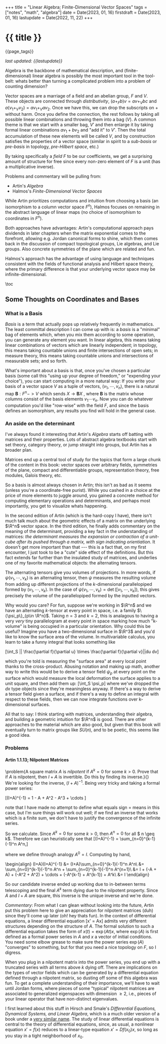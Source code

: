 +++
title = "Linear Algebra; Finite-Dimensional Vector Spaces"
tags = ["notes", "math", "algebra"]
date = Date(2023, 01, 16)
firstdraft = Date(2023, 01, 16)
lastupdate = Date(2022, 11, 22)
+++

# {{ title }}

{{page_tags}}

*last updated: {{lastupdate}}*

Algebra is the backbone of mathematical description, and
(finite-dimensional) linear algebra is possibly the most important
tool in the tool-belt: whats better than turning a complicated problem
into a problem of counting dimension?

Vector spaces are a marriage of a field and an abelian group, $F$ and
$V$. These objects are connected through *distributivity*, $(a +_F b)v =
av +_V bc$ and $a(v_1 +_V v_2) = av_1 +_V av_2$. Once we have this, we
can drop the subscripts on $+$ without harm. Once you define the
connection, the rest follows by taking all possible linear
combinations and throwing them into a bag ($V$). A common theme is
that we start with a smaller bag, $V'$ and then enlarge it by taking
formal linear combinations $av_1 + bv_2$ and "add it" to $V'$. Then
the total accumulation of these new elements will be called $V$, and
by construction satisfies the properties of a vector space (similar in
spirit to a *sub-basis* or *pre-basis* in topology, *pre-Hilbert
space*, etc.)

By taking specifically a *field* $F$ to be our coefficients, we get a
surprising amount of structure for free since every non-zero element
of $F$ is a unit (has a multiplicative inverse).

Problems and commentary will be pulling from:
- Artin's *Algebra*
- Halmos's *Finite-Dimensional Vector Spaces*

While Artin prioritizes computations and intuition from choosing a
basis (an isomorphism to a column vector space $F^n$), Halmos
focuses on remaining in the abstract language of linear maps (no
choice of isomorphism to coordinates in $F^n$). 

Both approaches have advantages: Artin's computational approach pays
dividends in later chapters when the matrix exponential comes to the
forefront, allowing e.g. Jordan canonical forms to shine, which then
comes back in the discussion of compact topological groups, Lie
algebras, and Lie groups. Also concrete symmetries of the plane which
are related and fun.

Halmos's approach has the advantage of using language and techniques
consistent with the fields of functional analysis and Hilbert space
theory, where the primary difference is that your underlying vector
space may be infinite-dimensional.

\toc
<!-- ## The Necessity of a Field -->
<!-- here I want to go into what theorems get weakened when you go to -->
<!-- ring coefficients, theorems for free modules, etc. -->

## Some Thoughts on Coordinates and Bases

### What is a Basis
*Basis* is a term that actually pops up relatively frequently in
mathematics. The least committal description I can come up with is:
a *basis* is a "minimal" bag of elements which, when you mix them
according to some operation, you can generate any element you want. In
linear algebra, this means taking linear combinations of vectors which
are linearly independent; in topology, this means taking countable
unions and finite intersections of open sets; in measure theory, this
means taking countable unions and intersections of measurable sets;
and so forth.

What's important about a basis is that, once you've chosen a
particular basis (some call this "using up your degree of freedom," or
"expending your choice"), you can start computing in a more natural
way: If you write your basis of a vector space $V$ as a tuple of
vectors, $(v_1, \cdots, v_n)$, there is a natural map $\mathbf{B}:
F^n -> V$ which sends $X \to \mathbf{B}X$ , where $\mathbf{B}$ is the
matrix whose columns consist of the basis elements $v_1 \cdots
v_n$. Now you can do whatever computation you'd like "row-wise" with
the field $F$, and since the basis defines an isomorphism, any results
you find will hold in the general case.

<!-- ### A quick connection between a basis and kernels -->
<!-- Because a basis is a linearly independent set of vectors, any vector -->
<!-- $x$ is a linear combination of the basis in only one way: $x = \sum_i -->
<!-- a_i v_i$ where $a_i$ are unique. If we were given another -->
<!-- representation $x = \sum_i b_i v_i, then we'd have $\sum_i a_iv_i = -->
<!-- \sum_i b_i v_i$, which means $\sum_i (a_i - b_i)v_i = 0$, hence $a_i = -->
<!-- b_i$ for each $i$ by linear independence. -->

<!-- This uniqueness property is huge! If we had to deal with a set of -->
<!-- vectors which are linearly dependent, we'd have to worry about all the -->
<!-- possible ways to write $x$ as a linear combination.  -->




<!-- 
 blah blah (*TODO*: I kind of cheated by baking the component version
 of the -->
<!-- equation into the definition of the Einstein tensor $\mathbf{G}$. This -->
<!-- exposition would be more clear if I just started with a quick intro to -->
<!-- what a tensor does and look at the component version of a base change -->
<!-- or something. relativity is just too nice of an example for "choice of -->
<!-- basis") -->

### An aside on the determinant
I've always found it interesting that Artin's *Algebra* starts off
batting with matrices and their properties. Lots of abstract algebra
textbooks start with set theory, category theory, or jump straight
into groups, but Artin has a broader plan.

Matrices end up a central tool of study for the topics that form a
large chunk of the content in this book: vector spaces over arbitrary
fields, symmetries of the plane, compact and differentiable groups,
representation theory, free modules, Galois theory, etc.

So a basis is almost always chosen in Artin; this isn't as bad as it
seems (unless you're a coordinate-free purist). While you cashed in a
choice at the price of more elements to juggle around, you gained a
concrete method for computing elementary operations and determinants,
and perhaps most importantly, you get to visualize whats happening.

In the second edition of Artin (which is the hard-copy I have),
there isn't much talk much about the geometric effects of a matrix on the
underlying $\R^n$ vector space. In the third edition, he finally adds
commentary on the meaning of the determinant, providing a key fact in
the understanding of matrices: *the determinant measures the expansion
or contraction of a unit-cube after its pushed through a matrix, with
sign indicating orientiation*. It doesn't get more important than
that --- this is a fact that, on my first encounter, I just took to be
a "cute" side effect of the definitions. But this fact extends far
further than the insulated study of matrices, and underlies one of my
favorite mathematical objects: the alternating tensors.

The alternating tensors give you volumes of projections. In more
words, if $\psi(v_1,\cdots,v_k)$ is an alternating tensor, then $\psi$
measures the resulting volume from adding up different projections of
the $k$-dimensional parallelopiped formed by $(v_1,\cdots,v_k)$. In
the case of $\psi(v_1,\cdots,v_k) = \det([v_1,\cdots,v_k])$, this
gives precisely the volume of the parallelopiped formed by the
inputted vectors.

Why would you care? For fun, suppose we're working in $\R^n$ and we
have an alternating $k$-tensor at every point in space, i.e. a family
$\{\psi_p\}_{p\in \R^n}$. Taking $n=3$ and $k=2$, this is analagous to
having a very *very* tiny parallelogram at every point in space
marking how much "k-volume" is being occupied in a particular
orientation. Why could this be useful?  Imagine you have a
two-dimensional surface in $\R^3$ and you'd like to know the surface
area of the volume. In multivariable calculus, you learn to take a
funny integral that looks something like

\[\int_S || \frac{\partial f}{\partial u} \times \frac{\partial
f}{\partial v}||du dv\]

which you're told is measuring the "surface area" at every local point
thanks to the cross-product. Abusing notation and making up math,
another way to write this would be to derive a tensor field $\psi_p$
at every point on the surface which would measure the local
deformation the surface applies to a unit square, and then add them
up: \[\int_S \psi_p\] where we've dropped the $dx$ type objects since
they're meaningless anyway. If there's a way to derive a tensor field
given a surface, and if there's a way to define an integral with
respect to these fields, then we can now integrate functions over
k-dimensional surfaces. 

All that to say: I think starting with matrices, understanding their
algebra, and building a geometric intuition for $\R^n$ is good. There
are other approaches to the material which are also good, but given
that this book will eventually turn to matrix groups like $SU(n)$,
and to be poetic, this seems like a good idea.

### Problems
#### Artin 1.1.13; Nilpotent Matrices
\problem{A square matrix $A$ is *nilpotent* if $A^k = 0$ for some $k >
0$. Prove that if $A$ is nilpotent, then $I+A$ is invertible. Do this
by finding its inverse.}{}
We're looking for the inverse, $(I + A)^{-1}$. Being very tricky and
taking a formal power series:

\[(I+A)^{-1} = 1 - A + A^2 - A^3 + \cdots \]

note that I have made no attempt to define what equals sign $=$ means
in this case, but I'm sure things will work out well; if we find an
inverse that works which is a finite sum, we don't have to justify the
convergence of the infinite series.

So we calculate. Since $A^k = 0$ for some $k>0$, then $A^n = 0$ for
all $ n \geq k$. Therefore we can heuristically see that \[(I+A)^{-1}
= \sum_{n=0}^{k-1} (-1)^n A^n,\]

where we define through analogy $A^0 = I$. Computing by hand, 

\begin{align}
(I+A)(I+A)^{-1} &= (I+A)\sum_{n=0}^{k-1}(-1)^n A^n\\
	&= \sum_{n=0}^{k-1}(-1)^n A^n + \sum_{n=0}^{k-1}(-1)^n A^{n+1}\\
	&= I + (-A + A) + (-A^2 + A^2) + \cdots + (-A^{k-1} + A^{k-1}) +
	A^k\\
	&= I
\end{align}

So our candidate inverse ended up working due to in-between terms
telescoping and the final $A^k$ term dying due to the nilpotent
property. Since $A$ and $I+A$ are square, this inverse is the unique
inverse and we're done.

*Commentary*: From what I can glean without looking into the future,
Artin put this problem here to give an appreciation for nilpotent
matrices (duh) since they'll come up later (oh! hey thats fun). In the
context of differential equations, a linear differential equation \[x'
= Ax\] admits very different structures depending on the structure of
$A$. The formal solution to such a differential equation takes the
form of $x(t) = \exp(At)x$, where $\exp(A)$ is first defined as a
formal power series in $A$ and $x$ a vector of initial conditions. You
need some elbow grease to make sure the power series $\exp(A)$
"converges" to something, but for that you need a nice topology on
$F$, so I digress.

When you plug in a nilpotent matrix into the power series, you end up
with a truncated series with all terms above $k$ dying off. There are
implications on the types of vector fields which can be generated by a
differential equation defined through a nilpotent matrix, so dusting
off some of this algebra was fun. To get a complete understanding of
their importance, we'll have to wait until Jordan forms, where pieces
of some "typical" nilpotent matrices are associated to generalized
eigenspaces with dimension $\geq 2$, i.e., pieces of your linear
operator that have non-distinct eigenvalues.

I first learned about this stuff in Hirsch and Smale's *Differential
Equations, Dynamical Systems, and Linear Algebra*, which is a much
older version of a book under a [very similar
name](https://www.amazon.com/Differential-Equations-Dynamical-Systems-Introduction/dp/0123820103). The
study of linear differential equations is central to the theory of
differential equations, since, as usual, a nonlinear equation $x' =
f(x)$ reduces to a linear-type equation $x' = Df(x_0)x$, so long as
you stay in a tight neighborhood of $x_0$.

